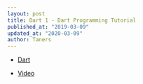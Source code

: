 ```yaml
---
layout: post
title: Dart 1 - Dart Programming Tutorial
published_at: "2019-03-09"
updated_at: "2020-03-09"
author: Taners
---
```


- [Dart](https://dart.dev/get-dart)

- [Video](https://www.youtube.com/watch?v=Ej_Pcr4uC2Q)